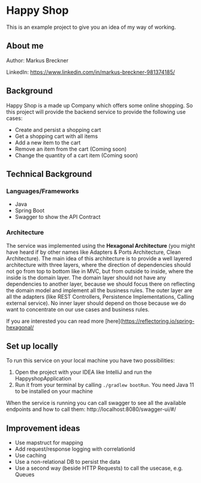 # Happy Shop

This is an example project to give you an idea of my way of working.

## About me
Author: Markus Breckner<p>
LinkedIn: https://www.linkedin.com/in/markus-breckner-981374185/

## Background
Happy Shop is a made up Company which offers some online shopping.
So this project will provide the backend service to provide the following use cases:
- Create and persist a shopping cart
- Get a shopping cart with all items
- Add a new item to the cart
- Remove an item from the cart (Coming soon)
- Change the quantity of a cart item (Coming soon)

## Technical Background

### Languages/Frameworks
- Java
- Spring Boot
- Swagger to show the API Contract

### Architecture
The service was implemented using the <strong>Hexagonal Architecture</strong>
(you might have heard if by other names like Adapters & Ports Architecture, Clean Architecture).
The main idea of this architecture is to provide a well layered architecture with three layers,
where the direction of dependencies should not go from top to bottom like in MVC, but from outside to inside,
where the inside is the domain layer. The domain layer should not have any dependencies to another layer,
because we should focus there on reflecting the domain model and implement all the business rules.
The outer layer are all the adapters (like REST Controllers, Persistence Implementations, Calling external service).
No inner layer should depend on those because we do want to concentrate on our use cases and business rules.

If you are interested you can read more [here](https://reflectoring.io/spring-hexagonal/

## Set up locally
To run this service on your local machine you have two possibilities:
1) Open the project with your IDEA like IntelliJ and run the HappyshopApplication
2) Run it from your terminal by calling `./gradlew bootRun`. You need Java 11 to be installed on your machine

When the service is running you can call swagger to see all the available endpoints and how to call them:
http://localhost:8080/swagger-ui/#/

## Improvement ideas

- Use mapstruct for mapping
- Add request/response logging with correlationId
- Use caching
- Use a non-relational DB to persist the data
- Use a second way (beside HTTP Requests) to call the usecase, e.g. Queues


